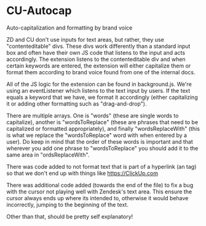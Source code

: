 # CU-Autocap
Auto-capitalization and formatting by brand voice

ZD and CU don't use inputs for text areas, but rather, they use "contenteditable" divs. These divs work differently than a standard input box and often have their own JS code that listens to the input and acts accordingly. The extension listens to the contenteditable div and when certain keywords are entered, the extension will either capitalize them or format them according to brand voice found from one of the internal docs.

All of the JS logic for the extension can be found in background.js. We're using an eventListener which listens to the text input by users. If the text equals a keyword that we have, we format it accordingly (either capitalizing it or adding other formatting such as "drag-and-drop").

There are multiple arrays. One is "words" (these are single words to capitalize), another is "wordsToReplace" (these are phrases that need to be capitalized or formatted appropriately), and finally "wordsReplaceWith" (this is what we replace the "wordsToReplace" word with when entered by a user). Do keep in mind that the order of these words is important and that wherever you add one phrase to "wordsToReplace" you should add it to the same area in "ordsReplaceWith". 

There was code added to not format text that is part of a hyperlink (an <a href></a> tag) so that we don't end up with things like https://ClickUp.com

There was additional code added (towards the end of the file) to fix a bug with the cursor not playing well with Zendesk's text area. This ensure the cursor always ends up where its intended to, otherwise it would behave incorrectly, jumping to the beginning of the text.

Other than that, should be pretty self explanatory!
